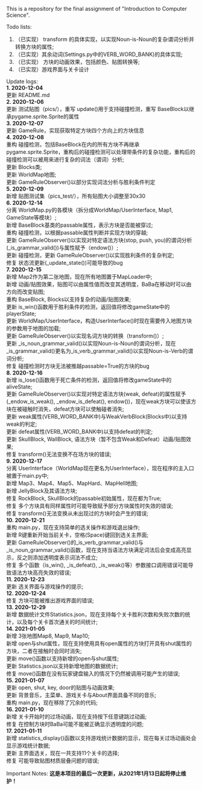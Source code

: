 
This is a repository for the final assignment of "Introduction to Computer Science".<br />

Todo lists: <br />
1. （已实现） transform 的具体实现，以实现Noun-is-Noun的复杂谓词分析并转换方块的属性; <br />
2. （已实现）其余动词(Settings.py中的VERB_WORD_BANK)的具体实现; <br />
3. （已实现） 方块的动画效果，包括颜色、贴图转换等; <br />
4. （已实现）游戏界面与关卡设计 <br />

Update logs: <br />
**1. 2020-12-04** <br />
更新 README.md<br />
**2. 2020-12-06** <br />
更新 测试贴图（pics/），重写 update()用于支持碰撞检测，重写 BaseBlock以继承pygame.sprite.Sprite的属性<br />
**3. 2020-12-07** <br />
更新 GameRule，实现获取特定方块四个方向上的方块信息<br />
**4. 2020-12-08** <br />
重构 碰撞检测，包括BaseBlock在内的所有方块不再继承pygame.sprite.Sprite，重构后的碰撞检测可以处理带条件的复杂功能，重构后的碰撞检测可以被用来进行复杂的词法（谓词）分析;<br />
更新 Blocks类;<br />
更新 WorldMap地图;<br />
更新 GameRuleObserver()以部分实现词法分析与胜利条件判定 <br />
**5. 2020-12-09** <br />
新增 贴图测试集（pics_test/），所有贴图大小调整至30x30<br />
**6. 2020-12-14** <br />
分离 WorldMap.py的各模块（拆分成WorldMap/UserInterface, Map1, GameState等模块）; <br />
新增 BaseBlock基类的passable属性，表示方块是否能被穿过; <br />
重构 碰撞检测，以根据passable属性判断并实现方块的穿越; <br />
更新 GameRuleObserver()以实现对特定语法方块(stop, push, you)的谓词分析(_is_grammar_valid())与属性赋予（endow()）;<br />
更新 碰撞检测，更新 GameRuleObserver()以实现胜利条件的复杂判定; <br />
修复 状态流更新(_update_state())可能导致的bug <br />
**7. 2020-12-15** <br />
新增 Map2作为第二张地图，现在所有地图置于MapLoader中; <br />
新增 动画/贴图效果，贴图可以由属性值而改变其透明度，BaBa在移动时可以由方向而改变贴图; <br />
重构 BaseBlock, Blocks以支持复杂的动画/贴图效果; <br />
更新 is_win()函数用于胜利条件的检测，返回值将修改gameState中的playerState; <br />
更新 WorldMap/UserInterface，构造UserInterface()时现在需要传入地图方块的参数用于地图的加载; <br />
更新 GameRuleObserver()以实现名词方块的转换（transform()）; <br />
更新 _is_noun_grammar_valid()以实现Noun-is-Noun的谓词分析，现在_is_grammar_valid()更名为_is_verb_grammar_valid()以实现Noun-is-Verb的谓词分析; <br />
修复 碰撞检测时方块无法被推越passable=True的方块的bug <br />
**8. 2020-12-16** <br />
新增 is_lose()函数用于死亡条件的检测，返回值将修改gameState中的aliveState; <br />
更新 GameRuleObserver()以实现对特定语法方块(weak, defeat)的属性赋予(_endow_is_weak(), _endow_is_defeat(), endow())，现在weak方块可以使该方块在被碰触时消失，defeat方块可以使触碰者消失; <br />
更新 weak属性(VERB_WORD_BANK中)与WeakVerbBlock(Blocks中)以支持weak的判定; <br />
更新 defeat属性(VERB_WORD_BANK中)以支持defeat的判定; <br />
更新 SkullBlock, WallBlock, 语法方块（暂不包含Weak和Defeat）动画/贴图效果; <br />
修复 transform()无法变换不在场方块的错误; <br />
**9. 2020-12-17** <br />
分离 UserInterface（WorldMap现在更名为UserInterface），现在程序的主入口被置于main.py中; <br />
新增 Map3、Map4、Map5、MapHard、MapHell地图; <br />
新增 JellyBlock及其语法方块; <br />
修复 RockBlock, SkullBlock的passable初始属性，现在都为True; <br />
修复 多个方块具有同样属性时可能导致赋予部分方块属性时失效的错误; <br />
修复 transform()无法变换从未出现过的方块时会产生的错误; <br />
**10. 2020-12-21** <br />
重构 main.py，现在支持简单的选关操作和游戏退出操作; <br />
新增 R键重新开始当前关卡，空格(Space)键回到选关主界面; <br />
更新 GameRuleObserver()的_is_verb_grammar_valid()与_is_noun_grammar_valid()函数，现在支持当语法方块满足词法后会变成高亮显示，反之则添加透明度表示词法不成立; <br />
修复 多个函数（is_win(), _is_defeat(), _is_weak()等）参数接口调用错误可能导致语法方块高亮失效的错误; <br />
**11. 2020-12-23** <br />
更新 选关界面与游戏操作的提示; <br />
**12. 2020-12-24** <br />
修复 方块可能被推出游戏界面的错误; <br />
**13. 2020-12-29** <br />
新增 数据统计文件Statistics.json，现在支持每个关卡胜利次数和失败次数的统计，以及每个关卡首次通关的时间统计; <br />
**14. 2021-01-05** <br />
新增 3张地图Map8, Map9, Map10; <br/>
新增 open与shut属性，现在支持使用具有open属性的方块打开具有shut属性的方块，二者在接触时会同时消失; <br />
更新 move()函数以支持新增的open与shut属性; <br />
更新 Statistics.json以支持新增地图的数据统计; <br />
修复 move()函数在没有玩家键盘输入的情况下仍然被调用可能产生的错误; <br />
**15. 2021-01-07** <br />
更新 open, shut, key, door的贴图与动画效果; <br />
更新 背景音乐，主菜单、游戏关卡与About界面具备不同的音乐; <br />
重构 main.py，现在移除了冗余的代码; <br />
**16. 2021-01-10** <br />
新增 关卡开始时的过场动画，现在支持按下任意键跳过动画; <br />
修复 在控制方块时BaBa可能不能被正确显示透明度的问题; <br />
**17. 2021-01-11** <br />
新增 statistics_display()函数以支持游戏统计数据的显示，现在每关过场动画处会显示游戏统计数据; <br />
更新 主界面选关，现在一共支持11个关卡的选择; <br />
修复 可能导致贴图材质层叠问题的错误; <br />

Important Notes:
**这是本项目的最后一次更新，从2021年1月13日起将停止维护！**